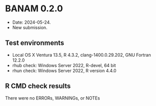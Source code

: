 # BANAM 0.2.0

* Date: 2024-05-24.
* New submission.

## Test environments
* Local OS X Ventura 13.5, R 4.3.2, clang-1400.0.29.202, GNU Fortran 12.2.0
* rhub check: Windows Server 2022, R-devel, 64 bit
* rhun check: Windows Server 2022, R version 4.4.0

## R CMD check results
There were no ERRORs, WARNINGs, or NOTEs


